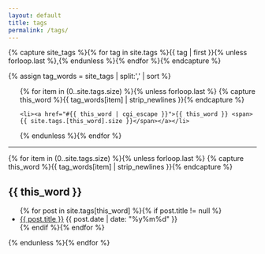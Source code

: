 ```yaml
---
layout: default
title: tags
permalink: /tags/
---
```


{% capture site_tags %}{% for tag in site.tags %}{{ tag | first }}{% unless forloop.last %},{% endunless %}{% endfor %}{% endcapture %}
<!-- site_tags: {{ site_tags }} -->
{% assign tag_words = site_tags | split:',' | sort %}
<!-- tag_words: {{ tag_words }} -->

<div id="tags">
  <!--<h1>Tags</h1>-->
  <ul class="tag-box inline">
  {% for item in (0..site.tags.size) %}{% unless forloop.last %}
    {% capture this_word %}{{ tag_words[item] | strip_newlines  }}{% endcapture %}

    <li><a href="#{{ this_word | cgi_escape }}">{{ this_word }} <span>{{ site.tags.[this_word].size }}</span></a></li>

  {% endunless %}{% endfor %}
  </ul>
  <hr>
  {% for item in (0..site.tags.size) %}{% unless forloop.last %}
    {% capture this_word %}{{ tag_words[item] | strip_newlines }}{% endcapture %}
  <h2 id="{{ this_word | cgi_escape }}">{{ this_word }}</h2>
  <ul class="posts">
    {% for post in site.tags[this_word] %}{% if post.title != null %}
    <li><a href="{{ post.url }}">{{ post.title }}</a> <span class="date">{{ post.date | date: "%y%m%d" }}</span> </li>
    {% endif %}{% endfor %}
  </ul>
  {% endunless %}{% endfor %}
</div>
